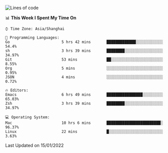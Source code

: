 <!--START_SECTION:waka-->
![Lines of code](https://img.shields.io/badge/From%20Hello%20World%20I%27ve%20Written-22%20Thousand%20lines%20of%20code-blue)

📊 **This Week I Spent My Time On** 

```text
⌚︎ Time Zone: Asia/Shanghai

💬 Programming Languages: 
Go                       5 hrs 42 mins       █████████████░░░░░░░░░░░░   54.4% 
sh                       3 hrs 39 mins       ████████░░░░░░░░░░░░░░░░░   34.97% 
Git                      53 mins             ██░░░░░░░░░░░░░░░░░░░░░░░   8.55% 
Org                      5 mins              ░░░░░░░░░░░░░░░░░░░░░░░░░   0.95% 
JSON                     4 mins              ░░░░░░░░░░░░░░░░░░░░░░░░░   0.72%

🔥 Editors: 
Emacs                    6 hrs 49 mins       ████████████████░░░░░░░░░   65.03% 
Zsh                      3 hrs 39 mins       ████████░░░░░░░░░░░░░░░░░   34.97%

💻 Operating System: 
Mac                      10 hrs 6 mins       ████████████████████████░   96.37% 
Linux                    22 mins             █░░░░░░░░░░░░░░░░░░░░░░░░   3.63%

```


 Last Updated on 15/01/2022
<!--END_SECTION:waka-->
